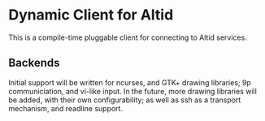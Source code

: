 # Dynamic Client for Altid

This is a compile-time pluggable client for connecting to Altid services. 

## Backends

Initial support will be written for ncurses, and GTK+ drawing libraries; 9p communiciation, and vi-like input. In the future, more drawing libraries will be added, with their own configurability; as well as ssh as a transport mechanism, and readline support.
